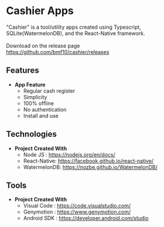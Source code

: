 # Cashier Apps
"Cashier" is a tool/utility apps created using Typescript, SQLite(WatermelonDB), and the React-Native framework. <br><br> Download on the release page <br> https://github.com/bmf10/cashier/releases

## Features
* **App Feature**
    * Regular cash register 
    * Simplicity
    * 100% offline
    * No authentication
    * Install and use

## Technologies
* **Project Created With**
    * Node JS : https://nodejs.org/en/docs/
    * React-Native: https://facebook.github.io/react-native/
    * WatermelonDB: https://nozbe.github.io/WatermelonDB/
    
## Tools
* **Project Created With**
   * Visual Code : https://code.visualstudio.com/
   * Genymotion : https://www.genymotion.com/
   * Android SDK : https://developer.android.com/studio
